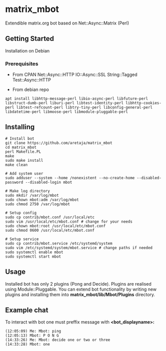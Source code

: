 # matrix_mbot
Extendible matrix.org bot based on Net::Async::Matrix (Perl)

## Getting Started
Installation on Debian

### Prerequisites
* From CPAN
Net::Async::HTTP
IO::Async::SSL
String::Tagged
Test::Async::HTTP

* From debian repo
```
apt install libhttp-message-perl libio-async-perl libfuture-perl libstruct-dumb-perl liburi-perl libtest-identity-perl libhttp-cookies-perl libtest-refcount-perl libtry-tiny-perl libconfig-general-perl libdatetime-perl libmoose-perl libmodule-pluggable-perl
```
## Installing
```
# Install bot
git clone https://github.com/aretaja/matrix_mbot
cd matrix_mbot
perl Makefile.PL
make
sudo make install
make clean

# Add system user
sudo adduser --system --home /nonexistent --no-create-home --disabled-password --disabled-login mbot

# Make log directory
sudo mkdir /var/log/mbot
sudo chown mbot:adm /var/log/mbot
sudo chmod 2750 /var/log/mbot

# Setup config
sudo cp contrib/mbot.conf /usr/local/etc
sudo vim /usr/local/etc/mbot.conf # change for your needs
sudo chown mbot:root /usr/local/etc/mbot.conf
sudo chmod 0600 /usr/local/etc/mbot.conf

# Setup service
sudo cp contrib/mbot.service /etc/systemd/system
sudo vim /etc/systemd/system/mbot.service # change paths if needed
sudo systemctl enable mbot
sudo systemctl start mbot
```

## Usage
Installed bot has only 2 plugins (Pong and Decide).
Plugins are realised using Module::Pluggable. You can extend bot functionality by writing new plugins and installing them into **matrix_mbot/lib/Mbot/Plugins** directory.

## Example chat
To interact with bot one must preffix message with **<bot_displayname>:**
```
(12:05:09) Me: Mbot: ping
(12:05:13) Mbot: P O N G
(14:33:26) Me: Mbot: decide one or two or three
(14:33:28) Mbot: one
```
